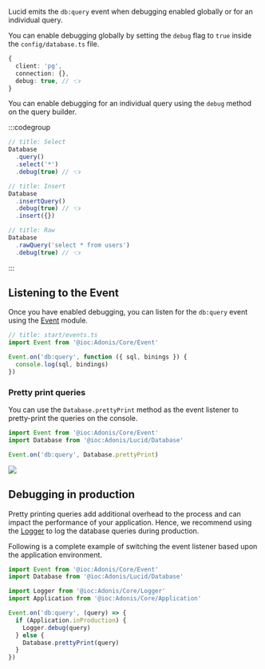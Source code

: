 Lucid emits the `db:query` event when debugging enabled globally or for an individual query.

You can enable debugging globally by setting the `debug` flag to `true` inside the `config/database.ts` file.

```ts
{
  client: 'pg',
  connection: {},
  debug: true, // 👈
}
```

You can enable debugging for an individual query using the `debug` method on the query builder.

:::codegroup

```ts
// title: Select
Database
  .query()
  .select('*')
  .debug(true) // 👈
```

```ts
// title: Insert
Database
  .insertQuery()
  .debug(true) // 👈
  .insert({})
```

```ts
// title: Raw
Database
  .rawQuery('select * from users')
  .debug(true) // 👈
```

:::

## Listening to the Event
Once you have enabled debugging, you can listen for the `db:query` event using the [Event](../digging-deeper/events.md) module.

```ts
// title: start/events.ts
import Event from '@ioc:Adonis/Core/Event'

Event.on('db:query', function ({ sql, binings }) {
  console.log(sql, bindings)
})
```

### Pretty print queries
You can use the `Database.prettyPrint` method as the event listener to pretty-print the queries on the console.

```ts
import Event from '@ioc:Adonis/Core/Event'
import Database from '@ioc:Adonis/Lucid/Database'

Event.on('db:query', Database.prettyPrint)
```

![](https://res.cloudinary.com/adonis-js/image/upload/q_auto,f_auto/v1618890917/v5/query-events.png)

## Debugging in production
Pretty printing queries add additional overhead to the process and can impact the performance of your application. Hence, we recommend using the [Logger](../digging-deeper/logger.md) to log the database queries during production. 

Following is a complete example of switching the event listener based upon the application environment.

```ts
import Event from '@ioc:Adonis/Core/Event'
import Database from '@ioc:Adonis/Lucid/Database'

import Logger from '@ioc:Adonis/Core/Logger'
import Application from '@ioc:Adonis/Core/Application'

Event.on('db:query', (query) => {
  if (Application.inProduction) {
    Logger.debug(query)    
  } else {
    Database.prettyPrint(query)
  }
})
```
